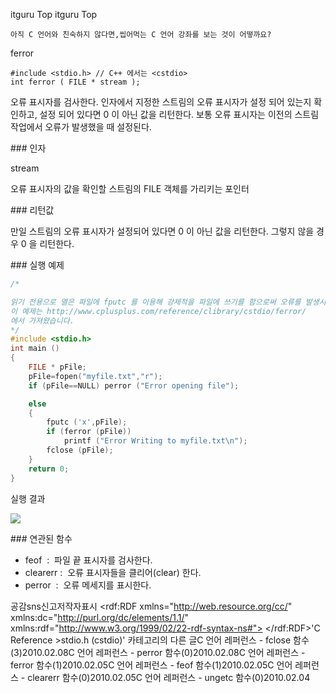  itguru Top itguru Top

```warning
아직 C 언어와 친숙하지 않다면,씹어먹는 C 언어 강좌를 보는 것이 어떻까요?

```

ferror
```info
#include <stdio.h> // C++ 에서는 <cstdio>
int ferror ( FILE * stream );
```

오류 표시자를 검사한다.
인자에서 지정한 스트림의 오류 표시자가 설정 되어 있는지 확인하고, 설정 되어 있다면 0 이 아닌 값을 리턴한다.
보통 오류 표시자는 이전의 스트림 작업에서 오류가 발생했을 때 설정된다.

### 인자

stream

오류 표시자의 값을 확인할 스트림의 FILE 객체를 가리키는 포인터

### 리턴값

만일 스트림의 오류 표시자가 설정되어 있다면 0 이 아닌 값을 리턴한다.
그렇지 않을 경우 0 을 리턴한다.


### 실행 예제

```cpp
/*

읽기 전용으로 열은 파일에 fputc 를 이용해 강제적을 파일에 쓰기를 함으로써 오류를 발생시켜 ferror 함수에 의해 어떻게 처리되는지 살펴본다.
이 예제는 http://www.cplusplus.com/reference/clibrary/cstdio/ferror/
에서 가져왔습니다.
*/
#include <stdio.h>
int main ()
{
    FILE * pFile;
    pFile=fopen("myfile.txt","r");
    if (pFile==NULL) perror ("Error opening file");

    else
    {
        fputc ('x',pFile);
        if (ferror (pFile))
            printf ("Error Writing to myfile.txt\n");
        fclose (pFile);
    }
    return 0;
}
```


실행 결과


![](http://img1.daumcdn.net/thumb/R1920x0/?fname=http%3A%2F%2Fcfile8.uf.tistory.com%2Fimage%2F12149C1E4B6EEBF2A949BD)


### 연관된 함수


* feof  :  파일 끝 표시자를 검사한다.
* clearerr :  오류 표시자들을 클리어(clear) 한다.
* perror  :  오류 메세지를 표시한다.

공감sns신고저작자표시	<rdf:RDF xmlns="http://web.resource.org/cc/" xmlns:dc="http://purl.org/dc/elements/1.1/" xmlns:rdf="http://www.w3.org/1999/02/22-rdf-syntax-ns#">		<Work rdf:about="">			<license rdf:resource="http://creativecommons.org/licenses/by-fr/2.0/kr/" />		</Work>		<License rdf:about="http://creativecommons.org/licenses/by-fr/">			<permits rdf:resource="http://web.resource.org/cc/Reproduction"/>			<permits rdf:resource="http://web.resource.org/cc/Distribution"/>			<requires rdf:resource="http://web.resource.org/cc/Notice"/>			<requires rdf:resource="http://web.resource.org/cc/Attribution"/>			<permits rdf:resource="http://web.resource.org/cc/DerivativeWorks"/>		</License>	</rdf:RDF>'C Reference >stdio.h (cstdio)' 카테고리의 다른 글C 언어 레퍼런스 - fclose 함수(3)2010.02.08C 언어 레퍼런스 - perror 함수(0)2010.02.08C 언어 레퍼런스 - ferror 함수(1)2010.02.05C 언어 레퍼런스 - feof 함수(1)2010.02.05C 언어 레퍼런스 - clearerr 함수(0)2010.02.05C 언어 레퍼런스 - ungetc 함수(0)2010.02.04

